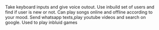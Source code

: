 Take keyboard inputs and give voice outout.
Use inbuild set of users and find if user is new or not.
Can play songs online and offline according to your mood.
Send whatsapp texts,play youtube videos and search on google.
Used to play inbluid games
